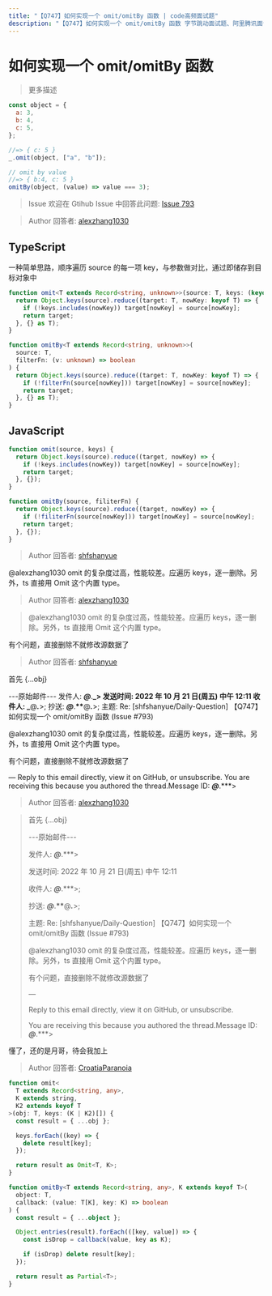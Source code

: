 ```yaml
---
title: "【Q747】如何实现一个 omit/omitBy 函数 | code高频面试题"
description: "【Q747】如何实现一个 omit/omitBy 函数 字节跳动面试题、阿里腾讯面试题、美团小米面试题。"
---
```


# 如何实现一个 omit/omitBy 函数

> 更多描述

```js
const object = {
  a: 3,
  b: 4,
  c: 5,
};

//=> { c: 5 }
_.omit(object, ["a", "b"]);

// omit by value
//=> { b:4, c: 5 }
omitBy(object, (value) => value === 3);
```

> Issue
> 欢迎在 Gtihub Issue 中回答此问题: [Issue 793](https://github.com/shfshanyue/Daily-Question/issues/793)

> Author
> 回答者: [alexzhang1030](https://github.com/alexzhang1030)

## TypeScript

一种简单思路，顺序遍历 source 的每一项 key，与参数做对比，通过即储存到目标对象中

```ts
function omit<T extends Record<string, unknown>>(source: T, keys: (keyof T)[]) {
  return Object.keys(source).reduce((target: T, nowKey: keyof T) => {
    if (!keys.includes(nowKey)) target[nowKey] = source[nowKey];
    return target;
  }, {} as T);
}

function omitBy<T extends Record<string, unknown>>(
  source: T,
  filterFn: (v: unknown) => boolean
) {
  return Object.keys(source).reduce((target: T, nowKey: keyof T) => {
    if (!filterFn(source[nowKey])) target[nowKey] = source[nowKey];
    return target;
  }, {} as T);
}
```

## JavaScript

```javascript
function omit(source, keys) {
  return Object.keys(source).reduce((target, nowKey) => {
    if (!keys.includes(nowKey)) target[nowKey] = source[nowKey];
    return target;
  }, {});
}

function omitBy(source, filiterFn) {
  return Object.keys(source).reduce((target, nowKey) => {
    if (!filiterFn(source[nowKey])) target[nowKey] = source[nowKey];
    return target;
  }, {});
}
```

> Author
> 回答者: [shfshanyue](https://github.com/shfshanyue)

@alexzhang1030 omit 的复杂度过高，性能较差。应遍历 keys，逐一删除。另外，ts 直接用 Omit 这个内置 type。

> Author
> 回答者: [alexzhang1030](https://github.com/alexzhang1030)

> @alexzhang1030 omit 的复杂度过高，性能较差。应遍历 keys，逐一删除。另外，ts 直接用 Omit 这个内置 type。

有个问题，直接删除不就修改源数据了

> Author
> 回答者: [shfshanyue](https://github.com/shfshanyue)

首先 {...obj}

---原始邮件---
发件人: **_@_**.**_&gt;
发送时间: 2022 年 10 月 21 日(周五) 中午 12:11
收件人: _**@**_._**&gt;;
抄送: **_@_**.**\*\***@**_._**&gt;;
主题: Re: [shfshanyue/Daily-Question] 【Q747】如何实现一个 omit/omitBy 函数 (Issue #793)

@alexzhang1030 omit 的复杂度过高，性能较差。应遍历 keys，逐一删除。另外，ts 直接用 Omit 这个内置 type。

有个问题，直接删除不就修改源数据了

—
Reply to this email directly, view it on GitHub, or unsubscribe.
You are receiving this because you authored the thread.Message ID: **_@_**.\*\*\*&gt;

> Author
> 回答者: [alexzhang1030](https://github.com/alexzhang1030)

> 首先 {...obj}
>
> ---原始邮件---
>
> 发件人: **_@_**.\*\*\*&gt;
>
> 发送时间: 2022 年 10 月 21 日(周五) 中午 12:11
>
> 收件人: **_@_**.\*\*\*&gt;;
>
> 抄送: **_@_**.**\*\***@**_._**&gt;;
>
> 主题: Re: [shfshanyue/Daily-Question] 【Q747】如何实现一个 omit/omitBy 函数 (Issue #793)
>
> @alexzhang1030 omit 的复杂度过高，性能较差。应遍历 keys，逐一删除。另外，ts 直接用 Omit 这个内置 type。
>
> 有个问题，直接删除不就修改源数据了
>
> —
>
> Reply to this email directly, view it on GitHub, or unsubscribe.
>
> You are receiving this because you authored the thread.Message ID: **_@_**.\*\*\*&gt;

懂了，还的是月哥，待会我加上

> Author
> 回答者: [CroatiaParanoia](https://github.com/CroatiaParanoia)

```ts
function omit<
  T extends Record<string, any>,
  K extends string,
  K2 extends keyof T
>(obj: T, keys: (K | K2)[]) {
  const result = { ...obj };

  keys.forEach((key) => {
    delete result[key];
  });

  return result as Omit<T, K>;
}

function omitBy<T extends Record<string, any>, K extends keyof T>(
  object: T,
  callback: (value: T[K], key: K) => boolean
) {
  const result = { ...object };

  Object.entries(result).forEach(([key, value]) => {
    const isDrop = callback(value, key as K);

    if (isDrop) delete result[key];
  });

  return result as Partial<T>;
}
```
